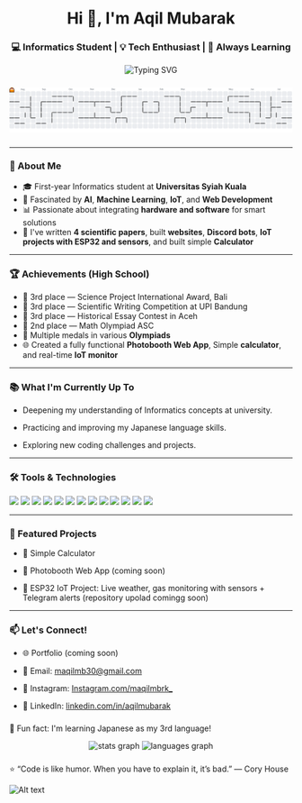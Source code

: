 <h1 align="center">Hi 👋, I'm Aqil Mubarak</h1>
<h3 align="center">💻 Informatics Student | 💡 Tech Enthusiast | 🚀 Always Learning</h3>

<p align="center">
  <img src="https://readme-typing-svg.herokuapp.com?font=Fira+Code&duration=2000&pause=1000&color=3F87FF&width=435&lines=Aspiring+AI+%26+Software+Engineer;Passionate+about+IoT+and+Science" alt="Typing SVG" />
</p>

###

<picture>
  <source media="(prefers-color-scheme: dark)" srcset="https://raw.githubusercontent.com/Eruumaa/Eruumaa/output/pacman-contribution-graph-dark.svg">
  <source media="(prefers-color-scheme: light)" srcset="https://raw.githubusercontent.com/Eruumaa/Eruumaa/output/pacman-contribution-graph.svg">
  <img alt="pacman contribution graph" src="https://raw.githubusercontent.com/Eruumaa/Eruumaa/output/pacman-contribution-graph.svg">
</picture>

###

---

### 🌟 About Me

- 🎓 First-year Informatics student at **Universitas Syiah Kuala**
- 🧠 Fascinated by **AI**, **Machine Learning**, **IoT**, and **Web Development**
- 📊 Passionate about integrating **hardware and software** for smart solutions
- 📝 I've written **4 scientific papers**, built **websites**, **Discord bots**, **IoT projects with ESP32 and sensors**, and built simple **Calculator**

---

### 🏆 Achievements (High School)

- 🥉 3rd place — Science Project International Award, Bali
- 🥉 3rd place — Scientific Writing Competition at UPI Bandung
- 🥉 3rd place — Historical Essay Contest in Aceh
- 🥈 2nd place — Math Olympiad ASC
- 🥇 Multiple medals in various **Olympiads**
- 🌐 Created a fully functional **Photobooth Web App**, Simple **calculator**, and real-time **IoT monitor**

---

### 📚 What I'm Currently Up To

- Deepening my understanding of Informatics concepts at university.

- Practicing and improving my Japanese language skills.

- Exploring new coding challenges and projects.

---

### 🛠️ Tools & Technologies

<p> <img src="https://img.shields.io/badge/C++-00599C?style=for-the-badge&logo=c%2B%2B&logoColor=white" /> <img src="https://img.shields.io/badge/JavaScript-F7DF1E?style=for-the-badge&logo=javascript&logoColor=black" /> <img src="https://img.shields.io/badge/Python-3776AB?style=for-the-badge&logo=python&logoColor=white" /> <img src="https://img.shields.io/badge/HTML-E34F26?style=for-the-badge&logo=html5&logoColor=white" /> <img src="https://img.shields.io/badge/CSS-1572B6?style=for-the-badge&logo=css3&logoColor=white" /> <img src="https://img.shields.io/badge/React-20232A?style=for-the-badge&logo=react&logoColor=61DAFB" /> <img src="https://img.shields.io/badge/TailwindCSS-38B2AC?style=for-the-badge&logo=tailwind-css&logoColor=white" /> <img src="https://img.shields.io/badge/Node.js-339933?style=for-the-badge&logo=nodedotjs&logoColor=white" /> <img src="https://img.shields.io/badge/ESP32-3C3C3C?style=for-the-badge&logo=espressif&logoColor=white" />  <img src="https://img.shields.io/badge/Git-F05032?style=for-the-badge&logo=git&logoColor=white" /> <img src="https://img.shields.io/badge/Figma-F24E1E?style=for-the-badge&logo=figma&logoColor=white" /> <img src="https://img.shields.io/badge/VS%20Code-007ACC?style=for-the-badge&logo=visual-studio-code&logoColor=white" /> <img src="https://img.shields.io/badge/Arduino%20IDE-00979D?style=for-the-badge&logo=arduino&logoColor=white" /> </p>

---

### 📌 Featured Projects

- 🔢 Simple Calculator

- 🎥 Photobooth Web App (coming soon)

- 📡 ESP32 IoT Project: Live weather, gas monitoring with sensors + Telegram alerts (repository upolad comingg soon)

---

### 📫 Let's Connect!

- 🌐 Portfolio (coming soon)

- 📧 Email: maqilmb30@gmail.com

- 📀 Instagram: [Instagram.com/maqilmbrk_](https://www.instagram.com/maqilmubarak_/)

- 💼 LinkedIn: [linkedin.com/in/aqilmubarak](https://www.linkedin.com/in/aqil-mubarak-7ab4a2320/)

###

🧠 Fun fact: I'm learning Japanese as my 3rd language!

<div align="center">
  <img src="https://github-readme-stats.vercel.app/api?username=Eruumaa&hide_title=false&hide_rank=false&show_icons=true&include_all_commits=true&count_private=true&disable_animations=false&theme=dracula&locale=en&hide_border=false&order=1" height="150" alt="stats graph"  />
  <img src="https://github-readme-stats.vercel.app/api/top-langs?username=Eruumaa&locale=en&hide_title=false&layout=compact&card_width=320&langs_count=5&theme=dracula&hide_border=false&order=2" height="150" alt="languages graph"  />
</div>

###

⭐ “Code is like humor. When you have to explain it, it’s bad.” — Cory House

![Alt text](https://spotify-recently-played-readme.vercel.app/api?user=31nk5gvq43szmbwvk7w6rytsvccm)
